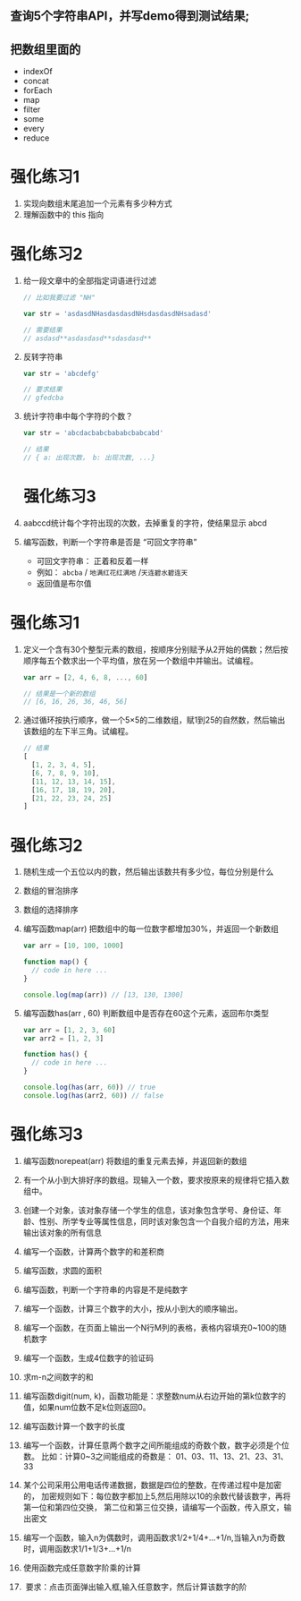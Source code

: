 ## 查询5个字符串API，并写demo得到测试结果; 

## 把数组里面的 
 - indexOf 
 - concat 
 - forEach
 - map
 - filter
 - some
 - every 
 - reduce 

# 强化练习1

1. 实现向数组末尾追加一个元素有多少种方式
2. 理解函数中的 this 指向

# 强化练习2

1. 给一段文章中的全部指定词语进行过滤

   ```javascript
   // 比如我要过滤 "NH"
   
   var str = 'asdasdNHasdasdasdNHsdasdasdNHsadasd'
   
   // 需要结果
   // asdasd**asdasdasd**sdasdasd**
   ```

2. 反转字符串

   ```javascript
   var str = 'abcdefg'
   
   // 要求结果
   // gfedcba
   ```

3. 统计字符串中每个字符的个数？

   ```javascript
   var str = 'abcdacbabcbababcbabcabd'
   
   // 结果
   // { a: 出现次数， b: 出现次数, ...}
   ```

   # 强化练习3

1. aabccd统计每个字符出现的次数，去掉重复的字符，使结果显示 abcd

2. 编写函数，判断一个字符串是否是 “可回文字符串”

   - 可回文字符串： 正着和反着一样
   - 例如： `abcba` / `地满红花红满地` /`天连碧水碧连天` 
   - 返回值是布尔值

# 强化练习1

1. 定义一个含有30个整型元素的数组，按顺序分别赋予从2开始的偶数；然后按顺序每五个数求出一个平均值，放在另一个数组中并输出。试编程。

   ```javascript
   var arr = [2, 4, 6, 8, ..., 60]
   
   // 结果是一个新的数组
   // [6, 16, 26, 36, 46, 56]
   ```

2. 通过循环按执行顺序，做一个5×5的二维数组，赋1到25的自然数，然后输出该数组的左下半三角。试编程。

   ```javascript
   // 结果
   [
     [1, 2, 3, 4, 5],
     [6, 7, 8, 9, 10],
     [11, 12, 13, 14, 15],
     [16, 17, 18, 19, 20],
     [21, 22, 23, 24, 25]
   ]
   ```

   
# 强化练习2

1. 随机生成一个五位以内的数，然后输出该数共有多少位，每位分别是什么

2. 数组的冒泡排序

3. 数组的选择排序

4. 编写函数map(arr) 把数组中的每一位数字都增加30%，并返回一个新数组

   ```javascript
   var arr = [10, 100, 1000]
   
   function map() {
     // code in here ...
   }
   
   console.log(map(arr)) // [13, 130, 1300]
   ```

   

5. 编写函数has(arr , 60) 判断数组中是否存在60这个元素，返回布尔类型

   ```javascript
   var arr = [1, 2, 3, 60]
   var arr2 = [1, 2, 3]
   
   function has() {
     // code in here ...
   }
   
   console.log(has(arr, 60)) // true
   console.log(has(arr2, 60)) // false
   ```

# 强化练习3

1. 编写函数norepeat(arr) 将数组的重复元素去掉，并返回新的数组

2. 有一个从小到大排好序的数组。现输入一个数，要求按原来的规律将它插入数组中。
3. 创建一个对象，该对象存储一个学生的信息，该对象包含学号、身份证、年龄、性别、所学专业等属性信息，同时该对象包含一个自我介绍的方法，用来输出该对象的所有信息


1. 编写一个函数，计算两个数字的和差积商

2. 编写函数，求圆的面积

3. 编写函数，判断一个字符串的内容是不是纯数字

4. 编写一个函数，计算三个数字的大小，按从小到大的顺序输出。


5. 编写一个函数，在页面上输出一个N行M列的表格，表格内容填充0~100的随机数字


6. 编写一个函数，生成4位数字的验证码


7. 求m-n之间数字的和


8. 编写函数digit(num, k)，函数功能是：求整数num从右边开始的第k位数字的值，如果num位数不足k位则返回0。

9. 编写函数计算一个数字的长度

10. 编写一个函数，计算任意两个数字之间所能组成的奇数个数，数字必须是个位数。
比如：计算0~3之间能组成的奇数是： 01、03、11、13、21、23、31、33


11. 某个公司采用公用电话传递数据，数据是四位的整数，在传递过程中是加密的，
加密规则如下：每位数字都加上5,然后用除以10的余数代替该数字，再将第一位和第四位交换，
第二位和第三位交换，请编写一个函数，传入原文，输出密文

12. 编写一个函数，输入n为偶数时，调用函数求1/2+1/4+...+1/n,当输入n为奇数时，调用函数求1/1+1/3+...+1/n



13. 使用函数完成任意数字阶乘的计算



14.  要求：点击页面弹出输入框,输入任意数字，然后计算该数字的阶